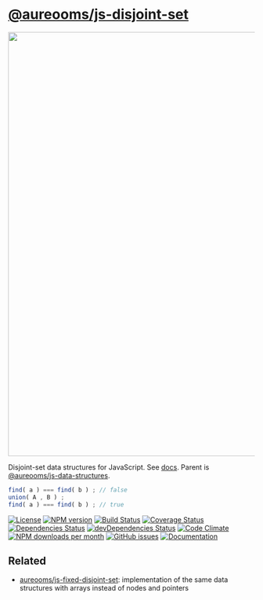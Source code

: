 [@aureooms/js-disjoint-set](https://aureooms.github.io/js-disjoint-set)
==

<img src="https://upload.wikimedia.org/wikipedia/commons/8/89/Disjuct-sets.svg" width="864">

Disjoint-set data structures for JavaScript.
See [docs](https://aureooms.github.io/js-disjoint-set).
Parent is
[@aureooms/js-data-structures](https://github.com/aureooms/js-data-structures).

```js
find( a ) === find( b ) ; // false
union( A , B ) ;
find( a ) === find( b ) ; // true
```

[![License](https://img.shields.io/github/license/aureooms/js-disjoint-set.svg?style=flat)](https://raw.githubusercontent.com/aureooms/js-disjoint-set/master/LICENSE)
[![NPM version](https://img.shields.io/npm/v/@aureooms/js-disjoint-set.svg?style=flat)](https://www.npmjs.org/package/@aureooms/js-disjoint-set)
[![Build Status](https://img.shields.io/travis/aureooms/js-disjoint-set.svg?style=flat)](https://travis-ci.org/aureooms/js-disjoint-set)
[![Coverage Status](https://img.shields.io/coveralls/aureooms/js-disjoint-set.svg?style=flat)](https://coveralls.io/r/aureooms/js-disjoint-set)
[![Dependencies Status](https://img.shields.io/david/aureooms/js-disjoint-set.svg?style=flat)](https://david-dm.org/aureooms/js-disjoint-set#info=dependencies)
[![devDependencies Status](https://img.shields.io/david/dev/aureooms/js-disjoint-set.svg?style=flat)](https://david-dm.org/aureooms/js-disjoint-set#info=devDependencies)
[![Code Climate](https://img.shields.io/codeclimate/github/aureooms/js-disjoint-set.svg?style=flat)](https://codeclimate.com/github/aureooms/js-disjoint-set)
[![NPM downloads per month](https://img.shields.io/npm/dm/@aureooms/js-disjoint-set.svg?style=flat)](https://www.npmjs.org/package/@aureooms/js-disjoint-set)
[![GitHub issues](https://img.shields.io/github/issues/aureooms/js-disjoint-set.svg?style=flat)](https://github.com/aureooms/js-disjoint-set/issues)
[![Documentation](https://aureooms.github.io/js-disjoint-set/badge.svg)](https://aureooms.github.io/js-disjoint-set/source.html)

## Related

  - [aureooms/js-fixed-disjoint-set](https://github.com/aureooms/js-fixed-disjoint-set):
    implementation of the same data structures with arrays instead of nodes and pointers
